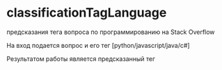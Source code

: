 # classificationTagLanguage
предсказания тега вопроса по программированию на Stack Overflow

На вход подается вопрос и его тег [python/javascript/java/c#]

Результатом работы является предсказанный тег
